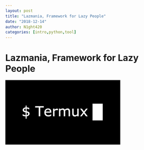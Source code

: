 ```yaml
---
layout: post
title: "Lazmania, Framework for Lazy People"
date: "2018-12-14"
author: N1ght420
categories: [intro,python,tool]
---
```


# Lazmania, Framework for Lazy People

![termux logo](img/termux1.jpg "Logo Title Text 1")
